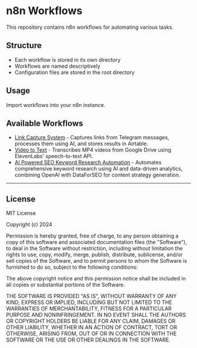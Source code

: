 # n8n Workflows

This repository contains n8n workflows for automating various tasks.

## Structure

- Each workflow is stored in its own directory
- Workflows are named descriptively
- Configuration files are stored in the root directory

## Usage

Import workflows into your n8n instance.

## Available Workflows

- [Link Capture System](Link%20Capture%20System/README.md) - Captures links from Telegram messages, processes them using AI, and stores results in Airtable.
- [Video to Text](Video%20to%20Text/README.md) - Transcribes MP4 videos from Google Drive using ElevenLabs' speech-to-text API.
- [AI Powered SEO Keyword Research Automation](AI-Powered%20SEO%20Keyword%20Research%20Automation/README.md) - Automates comprehensive keyword research using AI and data-driven analytics, combining OpenAI with DataForSEO for content strategy generation.

---

## License

MIT License

Copyright (c) 2024

Permission is hereby granted, free of charge, to any person obtaining a copy
of this software and associated documentation files (the "Software"), to deal
in the Software without restriction, including without limitation the rights
to use, copy, modify, merge, publish, distribute, sublicense, and/or sell
copies of the Software, and to permit persons to whom the Software is
furnished to do so, subject to the following conditions:

The above copyright notice and this permission notice shall be included in all
copies or substantial portions of the Software.

THE SOFTWARE IS PROVIDED "AS IS", WITHOUT WARRANTY OF ANY KIND, EXPRESS OR
IMPLIED, INCLUDING BUT NOT LIMITED TO THE WARRANTIES OF MERCHANTABILITY,
FITNESS FOR A PARTICULAR PURPOSE AND NONINFRINGEMENT. IN NO EVENT SHALL THE
AUTHORS OR COPYRIGHT HOLDERS BE LIABLE FOR ANY CLAIM, DAMAGES OR OTHER
LIABILITY, WHETHER IN AN ACTION OF CONTRACT, TORT OR OTHERWISE, ARISING FROM,
OUT OF OR IN CONNECTION WITH THE SOFTWARE OR THE USE OR OTHER DEALINGS IN THE
SOFTWARE.
